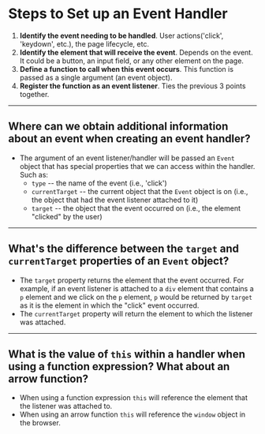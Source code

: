# Steps to Set up an Event Handler

1. **Identify the event needing to be handled**. User actions('click', 'keydown', etc.), the page lifecycle, etc.
2. **Identify the element that will receive the event**. Depends on the event. It could be a button, an input field, or any other element on the page.
3. **Define a function to call when this event occurs**. This function is passed as a single argument (an event object).
4. **Register the function as an event listener**. Ties the previous 3 points together.

---

## Where can we obtain additional information about an event when creating an event handler?

- The argument of an event listener/handler will be passed an `Event` object that has special properties that we can access within the handler. Such as:
  - `type` -- the name of the event (i.e., 'click')
  - `currentTarget` -- the current object that the `Event` object is on (i.e., the object that had the event listener attached to it)
  - `target` -- the object that the event occurred on (i.e., the element "clicked" by the user)

---

## What's the difference between the `target` and `currentTarget` properties of an `Event` object?

- The `target` property returns the element that the event occurred. For example, if an event listener is attached to a `div` element that contains a `p` element and we click on the `p` element, `p` would be returned by `target` as it is the element in which the "click" event occurred.
- The `currentTarget` property will return the element to which the listener was attached.

---

## What is the value of `this` within a handler when using a function expression? What about an arrow function?

- When using a function expression `this` will reference the element that the listener was attached to.
- When using an arrow function `this` will reference the `window` object in the browser.
